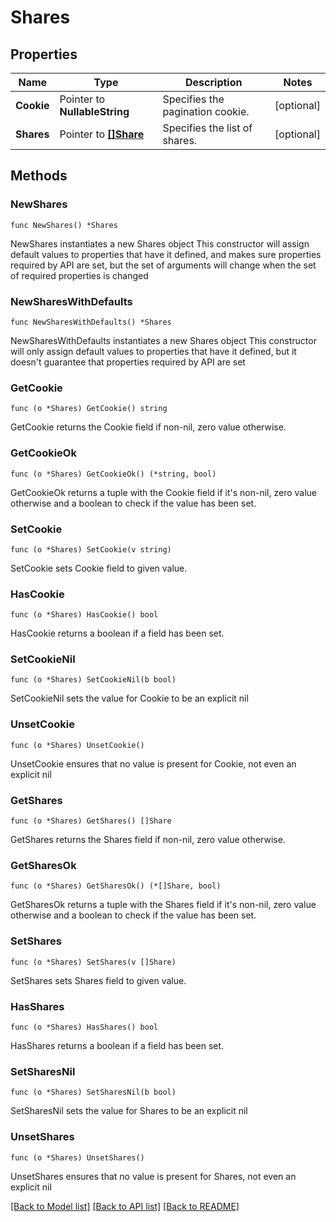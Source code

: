 # Shares

## Properties

Name | Type | Description | Notes
------------ | ------------- | ------------- | -------------
**Cookie** | Pointer to **NullableString** | Specifies the pagination cookie. | [optional] 
**Shares** | Pointer to [**[]Share**](Share.md) | Specifies the list of shares. | [optional] 

## Methods

### NewShares

`func NewShares() *Shares`

NewShares instantiates a new Shares object
This constructor will assign default values to properties that have it defined,
and makes sure properties required by API are set, but the set of arguments
will change when the set of required properties is changed

### NewSharesWithDefaults

`func NewSharesWithDefaults() *Shares`

NewSharesWithDefaults instantiates a new Shares object
This constructor will only assign default values to properties that have it defined,
but it doesn't guarantee that properties required by API are set

### GetCookie

`func (o *Shares) GetCookie() string`

GetCookie returns the Cookie field if non-nil, zero value otherwise.

### GetCookieOk

`func (o *Shares) GetCookieOk() (*string, bool)`

GetCookieOk returns a tuple with the Cookie field if it's non-nil, zero value otherwise
and a boolean to check if the value has been set.

### SetCookie

`func (o *Shares) SetCookie(v string)`

SetCookie sets Cookie field to given value.

### HasCookie

`func (o *Shares) HasCookie() bool`

HasCookie returns a boolean if a field has been set.

### SetCookieNil

`func (o *Shares) SetCookieNil(b bool)`

 SetCookieNil sets the value for Cookie to be an explicit nil

### UnsetCookie
`func (o *Shares) UnsetCookie()`

UnsetCookie ensures that no value is present for Cookie, not even an explicit nil
### GetShares

`func (o *Shares) GetShares() []Share`

GetShares returns the Shares field if non-nil, zero value otherwise.

### GetSharesOk

`func (o *Shares) GetSharesOk() (*[]Share, bool)`

GetSharesOk returns a tuple with the Shares field if it's non-nil, zero value otherwise
and a boolean to check if the value has been set.

### SetShares

`func (o *Shares) SetShares(v []Share)`

SetShares sets Shares field to given value.

### HasShares

`func (o *Shares) HasShares() bool`

HasShares returns a boolean if a field has been set.

### SetSharesNil

`func (o *Shares) SetSharesNil(b bool)`

 SetSharesNil sets the value for Shares to be an explicit nil

### UnsetShares
`func (o *Shares) UnsetShares()`

UnsetShares ensures that no value is present for Shares, not even an explicit nil

[[Back to Model list]](../README.md#documentation-for-models) [[Back to API list]](../README.md#documentation-for-api-endpoints) [[Back to README]](../README.md)


